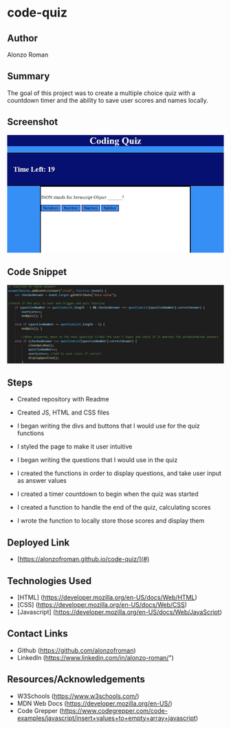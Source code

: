# code-quiz

## Author
Alonzo Roman

## Summary
The goal of this project was to create a multiple choice quiz with a countdown timer and the ability to save user scores and names locally. 

## Screenshot

<img src="./assets/images/quiz-site.jpg">

## Code Snippet

<img src="./assets/images/quiz-code.jpg">

## Steps
- Created repository with Readme

- Created JS, HTML and CSS files

- I began writing the divs and buttons that I would use for the quiz functions

- I styled the page to make it user intuitive

- I began writing the questions that I would use in the quiz

- I created the functions in order to display questions, and take user input as answer values

- I created a timer countdown to begin when the quiz was started

- I created a function to handle the end of the quiz, calculating scores

- I wrote the function to locally store those scores and display them

## Deployed Link
- [https://alonzofroman.github.io/code-quiz/](#)

## Technologies Used
- [HTML] (https://developer.mozilla.org/en-US/docs/Web/HTML)
- [CSS] (https://developer.mozilla.org/en-US/docs/Web/CSS)
- [Javascript] (https://developer.mozilla.org/en-US/docs/Web/JavaScript)


## Contact Links

- Github (https://github.com/alonzofroman)
- LinkedIn (https://www.linkedin.com/in/alonzo-roman/")

## Resources/Acknowledgements 

- W3Schools (https://www.w3schools.com/)
- MDN Web Docs (https://developer.mozilla.org/en-US/)
- Code Grepper (https://www.codegrepper.com/code-examples/javascript/insert+values+to+empty+array+javascript)